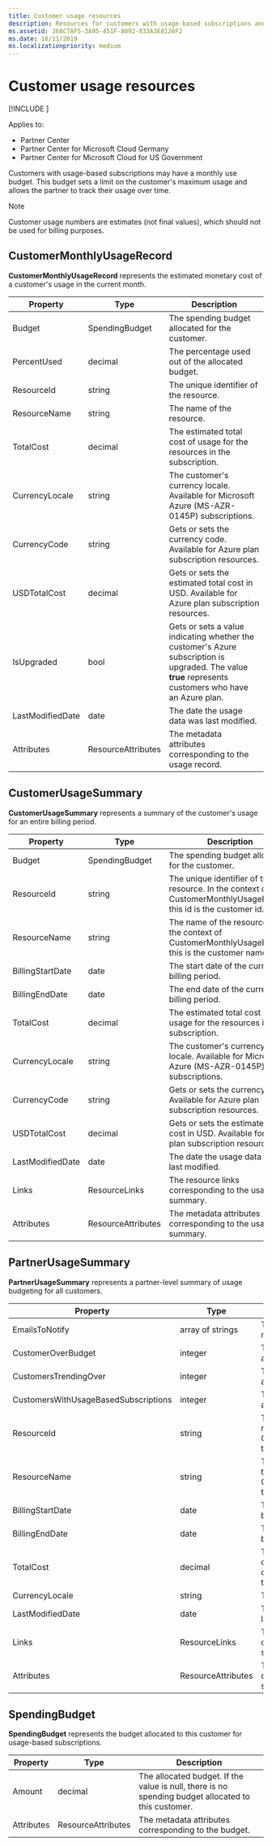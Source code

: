 ```yaml
---
title: Customer usage resources
description: Resources for customers with usage-based subscriptions and monthly use budgets.
ms.assetid: 268C7AF5-3A95-451F-8092-033A3E8126F2
ms.date: 10/11/2019
ms.localizationpriority: medium
---
```


# Customer usage resources

[!INCLUDE [<Preview content warning>](<../includes/preview.md>)]

Applies to:

- Partner Center
- Partner Center for Microsoft Cloud Germany
- Partner Center for Microsoft Cloud for US Government

Customers with usage-based subscriptions may have a monthly use budget. This budget sets a limit on the customer's maximum usage and allows the partner to track their usage over time.

> [!NOTE]
> Customer usage numbers are estimates (not final values), which should not be used for billing purposes.

## CustomerMonthlyUsageRecord

**CustomerMonthlyUsageRecord** represents the estimated monetary cost of a customer's usage in the current month.

| Property         | Type               | Description                                                              |
|------------------|--------------------|--------------------------------------------------------------------------|
| Budget           | SpendingBudget     | The spending budget allocated for the customer.                          |
| PercentUsed      | decimal             | The percentage used out of the allocated budget.                        |
| ResourceId       | string             | The unique identifier of the resource.                                   |
| ResourceName     | string             | The name of the resource.                                                |
| TotalCost        | decimal             | The estimated total cost of usage for the resources in the subscription.|
| CurrencyLocale   | string             | The customer's currency locale. Available for Microsoft Azure (MS-AZR-0145P) subscriptions.            |
| CurrencyCode     | string             | Gets or sets the currency code. Available for Azure plan subscription resources.           |
| USDTotalCost     | decimal             | Gets or sets the estimated total cost in USD. Available for Azure plan subscription resources.                                         |
| IsUpgraded       | bool             | Gets or sets a value indicating whether the customer's Azure subscription is upgraded. The value **true** represents customers who have an Azure plan.                         |
| LastModifiedDate | date               | The date the usage data was last modified.                               |
| Attributes       | ResourceAttributes | The metadata attributes corresponding to the usage record.               |

## CustomerUsageSummary

**CustomerUsageSummary** represents a summary of the customer's usage for an entire billing period.

| Property         | Type               | Description                                                                                                      |
|------------------|--------------------|------------------------------------------------------------------------------------------------------------------|
| Budget           | SpendingBudget     | The spending budget allocated for the customer.                                                                  |
| ResourceId       | string             | The unique identifier of the resource. In the context of CustomerMonthlyUsageRecord, this id is the customer id. |
| ResourceName     | string             | The name of the resource. In the context of CustomerMonthlyUsageRecord, this is the customer name.               |
| BillingStartDate | date               | The start date of the current billing period.                                                                    |
| BillingEndDate   | date               | The end date of the current billing period.                                                                      |
| TotalCost        | decimal             | The estimated total cost of usage for the resources in the subscription.                                         |
| CurrencyLocale   | string             | The customer's currency locale. Available for Microsoft Azure (MS-AZR-0145P) subscriptions.                                         |
| CurrencyCode     | string             | Gets or sets the currency code. Available for Azure plan subscription resources.                                         |
| USDTotalCost     | decimal             | Gets or sets the estimated total cost in USD. Available for Azure plan subscription resources.                                         |
| LastModifiedDate | date               | The date the usage data was last modified.                                                                       |
| Links            | ResourceLinks      | The resource links corresponding to the usage summary.                                                           |
| Attributes       | ResourceAttributes | The metadata attributes corresponding to the usage summary.                                                      |

## PartnerUsageSummary

**PartnerUsageSummary** represents a partner-level summary of usage budgeting for all customers.

| Property         | Type               | Description                                                                                                      |
|------------------|--------------------|------------------------------------------------------------------------------------------------------------------|
| EmailsToNotify   | array of strings   | The list of email addresses for notifications.                                                                   |
| CustomerOverBudget | integer          | The number of customers that are over budget.                                                                    |
| CustomersTrendingOver | integer       | The number of customers that are close to going over budget.                                                     |
| CustomersWithUsageBasedSubscriptions  | integer | The number of customers with a usage-based subscription.                                               |
| ResourceId       | string             | The unique identifier of the resource. In the context of CustomerMonthlyUsageRecord, this id is the customer id. |
| ResourceName     | string             | The name of the resource. In the context of CustomerMonthlyUsageRecord, this is the customer name.               |
| BillingStartDate | date               | The start date of the current billing period.                                                                    |
| BillingEndDate   | date               | The end date of the current billing period.                                                                      |
| TotalCost        | decimal             | The estimated total cost of all customer usage based on current usage from the start of the billing period.      |
| CurrencyLocale   | string             | The currency locale.                                                                                             |
| LastModifiedDate | date               | The date the usage data was last modified.                                                                       |
| Links            | ResourceLinks      | The resource links corresponding to the usage summary.                                                           |
| Attributes       | ResourceAttributes | The metadata attributes corresponding to the usage summary.                                                      |

## SpendingBudget

**SpendingBudget** represents the budget allocated to this customer for usage-based subscriptions.

| Property   | Type               | Description                                                                                         |
|------------|--------------------|-----------------------------------------------------------------------------------------------------|
| Amount     | decimal             | The allocated budget. If the value is null, there is no spending budget allocated to this customer. |
| Attributes | ResourceAttributes | The metadata attributes corresponding to the budget.                                                |
